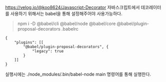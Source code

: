 https://velog.io/@koo8624/Javascript-Decorator
자바스크립트에서 데코레이터를 사용하기 위해서는 babel을 통해 설정해주어야 사용가능하다.
> npm i -D @babel/cli @babel/node @babel/core @babel/plugin-proposal-decorators
.babelrc
````
{
    "plugins": [[
        "@babel/plugin-proposal-decorators", {
            "legacy": true
        }
    ]]
}
````
실행시에는 ./node_modules/.bin/babel-node main 명령어를 통해 실행한다.